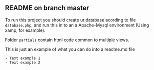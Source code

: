 ## README on branch master

To run this project you should create ur database acording to file `database.php`, and run this in to an a Apache-Mysql environment (Using xamp, for example).

Folder `partials` contain html code common to multiple views.

This is just an example of what you can do into a readme.md file 
        
    - Text example 1
    - Text example 2
